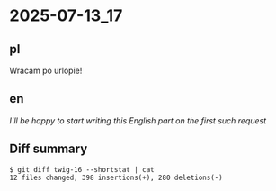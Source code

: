 # 2025-07-13_17
## pl
Wracam po urlopie!

## en
*I'll be happy to start writing this English part on the first such request*


## Diff summary
```
$ git diff twig-16 --shortstat | cat
12 files changed, 398 insertions(+), 280 deletions(-)
```
